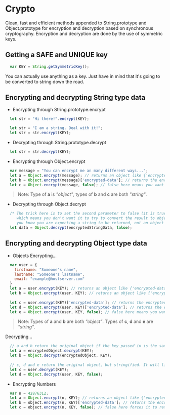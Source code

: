 # Crypto
Clean, fast and efficient methods appended to String.prototype and Object.prototype for encryption and decryption based on synchronous cryptography. Encryption and decryption are done by the use of symmetric keys.

## Getting a SAFE and UNIQUE key
```javascript
  var KEY = String.getSymmetricKey();
```
You can actually use anything as a key. Just have in mind that it's going to be converted to string down the road.

## Encrypting and decrypting String type data
* Encrypting through String.prototype.encrypt
```javascript
  let str = "Hi there!".encrypt(KEY);
```
```javascript
  let str = "I am a string. Deal with it!";
  let str = str.encrypt(KEY); 
```
* Decrypting through String.prototype.decrypt
```javascript
  let str = str.decrypt(KEY); 
```
* Encrypting through Object.encrypt
```javascript
  var message = "You can encrypt me an many different ways...";
  let a = Object.encrypt(message); // returns an object like {'encrypted-data': 'encrypted string data here'} 
  let b = Object.encrypt(message)['encrypted-data']; // returns the encrypted string data
  let c = Object.encrypt(message, false); // false here means you want only the encrypted string data to be returned
```
> Note: Type of __a__ is _"object"_, types of __b__ and __c__ are both _"string"_.
* Decrypting through Object.decrypt
```javascript
  /* The trick here is to set the second parameter to false (it is true by default), 
     which means you don't want it to try to convert the result to object since 
     you know you are expecting a string to be returned, not an object type data. */
  let data = Object.decrypt(encryptedStringData, false);
```

## Encrypting and decrypting Object type data
* Objects
Encrypting...
```javascript
  var user = {
    firstname: "Someone's name",
    lastname: "Someone's lastname",
    email: "example@hostserver.com"
  }
  let a = user.encrypt(KEY); // returns an object like {'encrypted-data': 'encrypted string data here'}
  let b = Object.encrypt(user, KEY); // returns an object like {'encrypted-data': 'encrypted string data here'}
  
  let c = user.encrypt(KEY)['encrypted-data']; // returns the encrypted string data straight forwardly
  let d = Object.encrypt(user, KEY)['encrypted-data']; // returns the encrypted string data straight forwardly
  let e = Object.encrypt(user, KEY, false); // false here means you want only the encrypted string data to be returned
```
> Note: Types of __a__ and __b__ are both _"object"_. Types of __c__, __d__ and __e__ are _"string"_.

Decrypting...
```javascript
  // a and b return the original object if the key passed in is the same used when encrypting; otherwise, returns null.
  let a = encryptedObject.decrypt(KEY); 
  let b = Object.decrypt(encryptedObject, KEY);
  
  // c, d and e return the original object, but stringified. It will likely return null if key doesn't match the original one used to encrypt the object.
  let c = user.decrypt(KEY);
  let d = Object.decrypt(user, KEY, false);
```
* Encrypting Numbers
```javascript
  var n = 42876312;
  let a = Object.encrypt(n, KEY); // returns an object like {'encrypted-data': 'encrypted string data here'}
  let b = object.encrypt(n, KEY)['encrypted-data']; // returns the encrypted string data straight forwardly
  let c = object.encrypt(n, KEY, false); // false here forces it to return a string, rather than an object type data.
```


